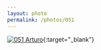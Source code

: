 ```yaml
---
layout: photo
permalink: /photos/051
---
```


[![051 Arturo](https://c1.staticflickr.com/1/591/20690999506_4b53992f94_c.jpg)](https://www.flickr.com/photos/131440297@N08/20690999506/){:target="_blank"}
